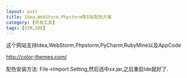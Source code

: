 ```yaml
---
layout: post
title: Idea,WebStorm,Phpstorm等IDE配色方案
category: [开发工具]
tags: [VIM,IDE]
---
```


这个网站支持Idea,WebStorm,Phpstorm,PyCharm,RubyMine以及AppCode

<http://color-themes.com/>

配色安装方法: File->Import Setting,然后选中xx.jar,之后重启Ide就好了.
